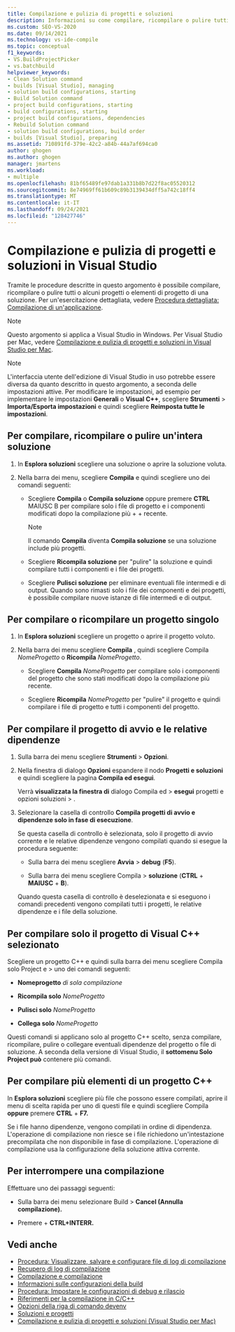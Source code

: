 ```yaml
---
title: Compilazione e pulizia di progetti e soluzioni
description: Informazioni su come compilare, ricompilare o pulire tutti o alcuni progetti o elementi di progetto in una soluzione.
ms.custom: SEO-VS-2020
ms.date: 09/14/2021
ms.technology: vs-ide-compile
ms.topic: conceptual
f1_keywords:
- VS.BuildProjectPicker
- vs.batchbuild
helpviewer_keywords:
- Clean Solution command
- builds [Visual Studio], managing
- solution build configurations, starting
- Build Solution command
- project build configurations, starting
- build configurations, starting
- project build configurations, dependencies
- Rebuild Solution command
- solution build configurations, build order
- builds [Visual Studio], preparing
ms.assetid: 710891fd-379e-42c2-a84b-44a7af694ca0
author: ghogen
ms.author: ghogen
manager: jmartens
ms.workload:
- multiple
ms.openlocfilehash: 81bf65489fe97dab1a331b8b7d22f8ac05520312
ms.sourcegitcommit: 8e74969ff61b609c89b3139434dff5a742c18ff4
ms.translationtype: MT
ms.contentlocale: it-IT
ms.lasthandoff: 09/24/2021
ms.locfileid: "128427746"
---
```

# <a name="build-and-clean-projects-and-solutions-in-visual-studio"></a>Compilazione e pulizia di progetti e soluzioni in Visual Studio

Tramite le procedure descritte in questo argomento è possibile compilare, ricompilare o pulire tutti o alcuni progetti o elementi di progetto di una soluzione. Per un'esercitazione dettagliata, vedere [Procedura dettagliata: Compilazione di un'applicazione](../ide/walkthrough-building-an-application.md).

> [!NOTE]
> Questo argomento si applica a Visual Studio in Windows. Per Visual Studio per Mac, vedere [Compilazione e pulizia di progetti e soluzioni in Visual Studio per Mac](/visualstudio/mac/building-and-cleaning-projects-and-solutions).

> [!NOTE]
> L'interfaccia utente dell'edizione di Visual Studio in uso potrebbe essere diversa da quanto descritto in questo argomento, a seconda delle impostazioni attive. Per modificare le impostazioni, ad esempio per implementare le impostazioni **Generali** o **Visual C++**, scegliere **Strumenti** > **Importa/Esporta impostazioni** e quindi scegliere **Reimposta tutte le impostazioni**.

## <a name="to-build-rebuild-or-clean-an-entire-solution"></a>Per compilare, ricompilare o pulire un'intera soluzione

1. In **Esplora soluzioni** scegliere una soluzione o aprire la soluzione voluta.

2. Nella barra dei menu, scegliere **Compila** e quindi scegliere uno dei comandi seguenti:

    - Scegliere **Compila** o **Compila soluzione** oppure premere **CTRL** MAIUSC B per compilare solo i file di progetto e i componenti modificati dopo la compilazione più +  + recente.

        > [!NOTE]
        > Il comando **Compila** diventa **Compila soluzione** se una soluzione include più progetti.

    - Scegliere **Ricompila soluzione** per "pulire" la soluzione e quindi compilare tutti i componenti e i file dei progetti.

    - Scegliere **Pulisci soluzione** per eliminare eventuali file intermedi e di output. Quando sono rimasti solo i file dei componenti e dei progetti, è possibile compilare nuove istanze di file intermedi e di output.

## <a name="to-build-or-rebuild-a-single-project"></a>Per compilare o ricompilare un progetto singolo

1. In **Esplora soluzioni** scegliere un progetto o aprire il progetto voluto.

2. Nella barra dei menu scegliere **Compila**  , quindi scegliere Compila *NomeProgetto* o **Ricompila** *NomeProgetto*.

    - Scegliere **Compila** *NomeProgetto* per compilare solo i componenti del progetto che sono stati modificati dopo la compilazione più recente.

    - Scegliere **Ricompila** *NomeProgetto* per "pulire" il progetto e quindi compilare i file di progetto e tutti i componenti del progetto.

## <a name="to-build-only-the-startup-project-and-its-dependencies"></a>Per compilare il progetto di avvio e le relative dipendenze

1. Sulla barra dei menu scegliere **Strumenti**  >  **Opzioni**.

2. Nella finestra di dialogo **Opzioni** espandere il nodo **Progetti e soluzioni** e quindi scegliere la pagina **Compila ed esegui**.

     Verrà **visualizzata la finestra di** dialogo Compila ed  >  **esegui** progetti e opzioni soluzioni  >   .

3. Selezionare la casella di controllo **Compila progetti di avvio e dipendenze solo in fase di esecuzione**.

     Se questa casella di controllo è selezionata, solo il progetto di avvio corrente e le relative dipendenze vengono compilati quando si esegue la procedura seguente:

    - Sulla barra dei menu scegliere **Avvia**  >  **debug** (**F5**).

    - Sulla barra dei menu scegliere Compila  >  **soluzione** (**CTRL** + **MAIUSC** + **B**).

    Quando questa casella di controllo è deselezionata e si eseguono i comandi precedenti vengono compilati tutti i progetti, le relative dipendenze e i file della soluzione.

## <a name="to-build-only-the-selected-visual-c-project"></a>Per compilare solo il progetto di Visual C++ selezionato

Scegliere un progetto C++ e quindi sulla barra dei menu scegliere Compila solo Project e  >  uno dei comandi seguenti:

- **Nomeprogetto** *di sola compilazione*

- **Ricompila solo** *NomeProgetto*

- **Pulisci solo** *NomeProgetto*

- **Collega solo** *NomeProgetto*

Questi comandi si applicano solo al progetto C++ scelto, senza compilare, ricompilare, pulire o collegare eventuali dipendenze del progetto o file di soluzione. A seconda della versione di Visual Studio, il **sottomenu Solo Project può** contenere più comandi.

## <a name="to-compile-multiple-c-project-items"></a>Per compilare più elementi di un progetto C++

In **Esplora soluzioni** scegliere più file che possono essere compilati, aprire il menu di scelta rapida per uno di questi file e quindi scegliere Compila **oppure** premere **CTRL** + **F7.**

Se i file hanno dipendenze, vengono compilati in ordine di dipendenza. L'operazione di compilazione non riesce se i file richiedono un'intestazione precompilata che non disponibile in fase di compilazione. L'operazione di compilazione usa la configurazione della soluzione attiva corrente.

## <a name="to-stop-a-build"></a>Per interrompere una compilazione

Effettuare uno dei passaggi seguenti:

- Sulla barra dei menu selezionare Build  >  **Cancel (Annulla compilazione).**

- Premere  + **CTRL+INTERR.**

## <a name="see-also"></a>Vedi anche

- [Procedura: Visualizzare, salvare e configurare file di log di compilazione](../ide/how-to-view-save-and-configure-build-log-files.md)
- [Recupero di log di compilazione](../msbuild/obtaining-build-logs-with-msbuild.md)
- [Compilazione e compilazione](../ide/compiling-and-building-in-visual-studio.md)
- [Informazioni sulle configurazioni della build](../ide/understanding-build-configurations.md)
- [Procedura: Impostare le configurazioni di debug e rilascio](../debugger/how-to-set-debug-and-release-configurations.md)
- [Riferimenti per la compilazione in C/C++](/cpp/build/reference/c-cpp-building-reference)
- [Opzioni della riga di comando devenv](../ide/reference/devenv-command-line-switches.md)
- [Soluzioni e progetti](../ide/solutions-and-projects-in-visual-studio.md)
- [Compilazione e pulizia di progetti e soluzioni (Visual Studio per Mac)](/visualstudio/mac/building-and-cleaning-projects-and-solutions)
